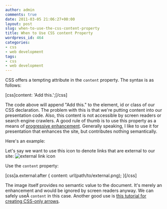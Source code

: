 ```yaml
---
author: admin
comments: true
date: 2011-03-05 21:06:27+00:00
layout: post
slug: when-to-use-the-css-content-property
title: When to Use CSS content Property
wordpress_id: 464
categories:
- css
- web development
tags:
- css
- web development
---
```


CSS offers a tempting attribute in the `content` property. The syntax is as follows:

[css]content: 'Add this.';[/css]

The code above will append "Add this." to the element, id or class of our CSS declaration. The problem with this is that we're putting content into our presentation code. Also, this content is not accessible by screen readers or search engine crawlers. A good rule of thumb is to use this property as a means of [progressive enhancement](http://www.alistapart.com/articles/understandingprogressiveenhancement/). Generally speaking, I like to use it for presentation that enhances the site, but contributes nothing semantically.

Here's an example:

Let's say we want to use this icon to denote links that are external to our site:
![external link icon](http://anthonygthomas.com/wp-content/uploads/2011/03/external.png)

Use the `content` property:

[css]a.external:after {
    content: url(path/to/external.png);
}[/css]

The image itself provides no semantic value to the document. It's merely an enhancement and would be ignored by screen readers anyway. We can safely useÂ `content` in this case. Another good use is [this tutorial for creating CSS-only arrows](http://www.yuiblog.com/blog/2010/11/22/css-quick-tip-css-arrows-and-shapes-without-markup/).
